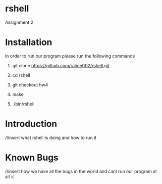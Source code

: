 # rshell
Assignment 2


# Installation
In order to run our program please run the following commands

1) git clone https://github.com/ralme002/rshell.git

2) cd rshell

3) git checkout hw4

4) make

5) ./bin/rshell

# Introduction

//insert what rshell is doing and how to run it


# Known Bugs

//insert how we have all the bugs in the world and cant run our program at all :(
